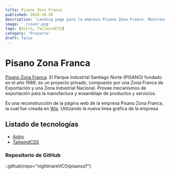 ```yaml
---
title: Pisano Zona Franca
published: 2024-10-20
description: 'Landing page para la empresa Pisano Zona Franca. Mostrando los servicios que ofrece la empresa.'
image: './cover.png'
tags: [Astro, TailwindCSS]
category: 'Proyecto'
draft: false
---
```


# Pisano Zona Franca

[Pisano Zona Franca](https://pisanozf.netlify.app/). El Parque Industrial Santiago Norte (PISANO) fundado en el año 1989, es un proyecto privado, compuesto por una Zona Franca de Exportación y una Zona Industrial Nacional. Provee mecanismos de exportación para la manufactura y ensamblaje de productos y servicios.

Es una reconstrucción de la página web de la empresa Pisano Zona Franca, la cual fue creada en [Wix](https://pisanozf.com). Utilizando la nueva linea gráfica de la empresa

## Listado de tecnologías

- [Astro](https://astro.build/)
- [TailwindCSS](https://tailwindcss.com/)

### Repositorio de GitHub

::github{repo="nightmareVCO/pisanozf"}